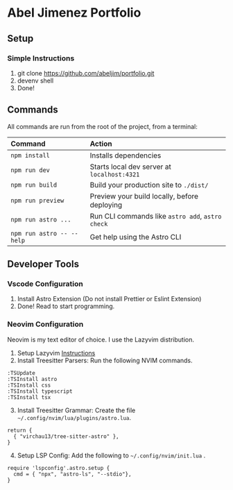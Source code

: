# Abel Jimenez Portfolio 

## Setup 
### Simple Instructions
1. git clone https://github.com/abeljim/portfolio.git 
2. devenv shell
3. Done!

## Commands

All commands are run from the root of the project, from a terminal:

| Command                   | Action                                           |
| :------------------------ | :----------------------------------------------- |
| `npm install`             | Installs dependencies                            |
| `npm run dev`             | Starts local dev server at `localhost:4321`      |
| `npm run build`           | Build your production site to `./dist/`          |
| `npm run preview`         | Preview your build locally, before deploying     |
| `npm run astro ...`       | Run CLI commands like `astro add`, `astro check` |
| `npm run astro -- --help` | Get help using the Astro CLI                     |

## Developer Tools
### Vscode Configuration 
1. Install Astro Extension (Do not install Prettier or Eslint Extension)
2. Done! Read to start programming. 

### Neovim Configuration 
Neovim is my text editor of choice. I use the Lazyvim distribution.
1. Setup Lazyvim [Instructions](https://www.lazyvim.org/installation)
2. Install Treesitter Parsers: Run the following NVIM commands. 
```
:TSUpdate
:TSInstall astro
:TSInstall css
:TSInstall typescript
:TSInstall tsx
```
3. Install Treesitter Grammar: Create the file `~/.config/nvim/lua/plugins/astro.lua`.
```
return {
  { "virchau13/tree-sitter-astro" },
}
```
4. Setup LSP Config: Add the following to `~/.config/nvim/init.lua` .
```
require 'lspconfig'.astro.setup {
  cmd = { "npx", "astro-ls", "--stdio"},
}
```
